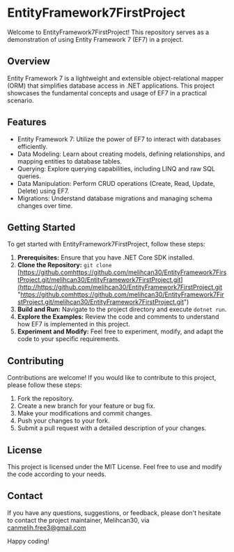 # EntityFramework7FirstProject

Welcome to EntityFramework7FirstProject! This repository serves as a demonstration of using Entity Framework 7 (EF7) in a project.

## Overview

Entity Framework 7 is a lightweight and extensible object-relational mapper (ORM) that simplifies database access in .NET applications. This project showcases the fundamental concepts and usage of EF7 in a practical scenario.

## Features

- Entity Framework 7: Utilize the power of EF7 to interact with databases efficiently.
- Data Modeling: Learn about creating models, defining relationships, and mapping entities to database tables.
- Querying: Explore querying capabilities, including LINQ and raw SQL queries.
- Data Manipulation: Perform CRUD operations (Create, Read, Update, Delete) using EF7.
- Migrations: Understand database migrations and managing schema changes over time.

## Getting Started

To get started with EntityFramework7FirstProject, follow these steps:

1. **Prerequisites:** Ensure that you have .NET Core SDK installed.
2. **Clone the Repository:** `git clone` [https://github.comhttps://github.com/melihcan30/EntityFramework7FirstProject.git/melihcan30/EntityFramework7FirstProject.git](http://https://github.com/melihcan30/EntityFramework7FirstProject.git "https://github.comhttps://github.com/melihcan30/EntityFramework7FirstProject.git/melihcan30/EntityFramework7FirstProject.git")
3. **Build and Run:** Navigate to the project directory and execute `dotnet run`.
4. **Explore the Examples:** Review the code and comments to understand how EF7 is implemented in this project.
5. **Experiment and Modify:** Feel free to experiment, modify, and adapt the code to your specific requirements.

## Contributing

Contributions are welcome! If you would like to contribute to this project, please follow these steps:

1. Fork the repository.
2. Create a new branch for your feature or bug fix.
3. Make your modifications and commit changes.
4. Push your changes to your fork.
5. Submit a pull request with a detailed description of your changes.

## License

This project is licensed under the MIT License. Feel free to use and modify the code according to your needs.

## Contact
If you have any questions, suggestions, or feedback, please don't hesitate to contact the project maintainer, Melihcan30, via canmelih.free3@gmail.com

Happy coding!
